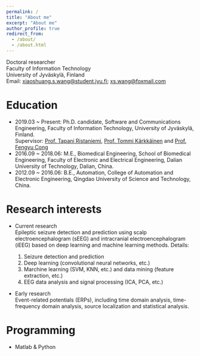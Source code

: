 ```yaml
---
permalink: /
title: "About me"
excerpt: "About me"
author_profile: true
redirect_from: 
  - /about/
  - /about.html
---
```

Doctoral researcher \
Faculty of Information Technology\
University of Jyväskylä, Finland\
Email: xiaoshuang.s.wang@student.jyu.fi; xs.wang@foxmail.com


Education
======
- 2019.03 ~ Present: Ph.D. candidate, Software and Communications Engineering, Faculty of Information Technology, University of Jyväskylä, Finland.\
  Supervisor: [Prof. Tapani Ristaniemi](https://scholar.google.com/citations?user=OwGqX4AAAAAJ&hl=zh-CN), 
[Prof. Tommi Kärkkäinen](https://scholar.google.com/citations?hl=en&user=x65tCsUAAAAJ&view_op=list_works&sortby=pubdate) and 
[Prof. Fengyu Cong](https://scholar.google.com/citations?hl=en&user=Jd0dQA8AAAAJ&view_op=list_works)
- 2016.09 ~ 2018.06: M.E., Biomedical Engineering, School of Biomedical Engineering, Faculty of Electronic and Electrical Engineering, Dalian University of Technology, Dalian, China.
- 2012.09 ~ 2016.06: B.E., Automation, College of Automation and Electronic Engineering, Qingdao University of Science and Technology, China.


Research interests
======
- Current research  
  Epileptic seizure detection and prediction using scalp electroencephalogram (sEEG) and intracranial electroencephalogram (iEEG) based on deep learning and machine learning methods. Details:
  1. Seizure detection and prediction
  2. Deep learning (convolutional neural networks, etc.)
  3. Marchine learning (SVM, KNN, etc.) and data mining (feature extraction, etc.)
  4. EEG data analysis and signal processing (ICA, PCA, etc.)

- Early research  
Event-related potentials (ERPs), including time domain analysis, time-frequency domain analysis, source localization and statistical analysis.


Programming
======
- Matlab & Python

